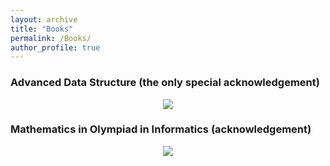 ```yaml
---
layout: archive
title: "Books"
permalink: /Books/
author_profile: true
---
```




### Advanced Data Structure (the only special acknowledgement)
<p align="center">
    <img src="https://warshallrho.github.io/images/ADS.jpg">
</p>



### Mathematics in Olympiad in Informatics (acknowledgement)
<p align="center">
    <img src="https://warshallrho.github.io/images/MOI.jpg">
</p>


